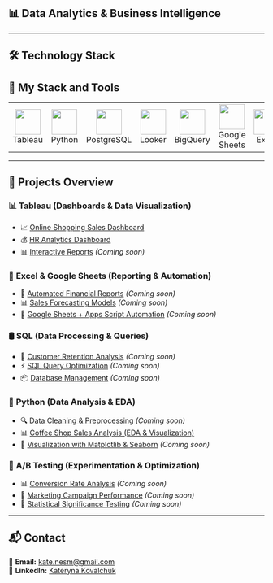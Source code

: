 ## 📊 Data Analytics & Business Intelligence  

------------------------------------------------
## 🛠 Technology Stack  

## 🚀 My Stack and Tools  

<table>
  <tr>
    <td align="center"><img src="https://cdn.jsdelivr.net/gh/devicons/devicon/icons/tableau/tableau-original.svg" width="50"/><br>Tableau</td>
    <td align="center"><img src="https://cdn.jsdelivr.net/gh/devicons/devicon/icons/python/python-original.svg" width="50"/><br>Python</td>
    <td align="center"><img src="https://cdn.jsdelivr.net/gh/devicons/devicon/icons/postgresql/postgresql-original.svg" width="50"/><br>PostgreSQL</td>
    <td align="center"><img src="https://upload.wikimedia.org/wikipedia/commons/0/0c/Looker-icon.png" width="50"/><br>Looker</td>
    <td align="center"><img src="https://upload.wikimedia.org/wikipedia/commons/5/5b/Google_BigQuery_Logo.png" width="50"/><br>BigQuery</td>
    <td align="center"><img src="https://cdn.jsdelivr.net/gh/devicons/devicon/icons/google/google-original.svg" width="50"/><br>Google Sheets</td>
    <td align="center"><img src="https://cdn.jsdelivr.net/gh/devicons/devicon/icons/microsoft/microsoft-original.svg" width="50"/><br>Excel</td>
    <td align="center"><img src="https://cdn.jsdelivr.net/gh/devicons/devicon/icons/git/git-original.svg" width="50"/><br>Git</td>
    <td align="center"><img src="https://cdn.jsdelivr.net/gh/devicons/devicon/icons/jupyter/jupyter-original.svg" width="50"/><br>Jupyter</td>
    <td align="center"><img src="https://cdn.jsdelivr.net/gh/devicons/devicon/icons/vscode/vscode-original.svg" width="50"/><br>VSCode</td>
  </tr>
</table>


------------------------------------------------

## 🔎 Projects Overview  

### 📊 **Tableau (Dashboards & Data Visualization)**  
- 📈 [Online Shopping Sales Dashboard](https://public.tableau.com/views/OnlineShopping_17383518536430/SalesDashboard?:language=en-US&:sid=&:redirect=auth&:display_count=n&:origin=viz_share_link)  
- 💰 [HR Analytics Dashboard](https://public.tableau.com/views/HRDashboard_17402279884770/Dashboard1?:language=en-US&:sid=&:redirect=auth&:display_count=n&:origin=viz_share_link)  
- 📊 [Interactive Reports](#) _(Coming soon)_  

### 📑 **Excel & Google Sheets (Reporting & Automation)**  
- 🏦 [Automated Financial Reports](#) _(Coming soon)_  
- 📊 [Sales Forecasting Models](#) _(Coming soon)_  
- 🔄 [Google Sheets + Apps Script Automation](#) _(Coming soon)_  

### 🛢 **SQL (Data Processing & Queries)**  
- 🎯 [Customer Retention Analysis](#) _(Coming soon)_  
- ⚡ [SQL Query Optimization](#) _(Coming soon)_  
- 📦 [Database Management](#) _(Coming soon)_  

### 🐍 **Python (Data Analysis & EDA)**  
- 🔍 [Data Cleaning & Preprocessing](#) _(Coming soon)_  
- 📊 [Coffee Shop Sales Analysis (EDA & Visualization)](https://github.com/Kateryna-Kovalchuk/Coffee-Shop-Sales-Analysis)  
- 🎨 [Visualization with Matplotlib & Seaborn](#) _(Coming soon)_  

### 🎯 **A/B Testing (Experimentation & Optimization)**  
- 📊 [Conversion Rate Analysis](#) _(Coming soon)_  
- 📢 [Marketing Campaign Performance](#) _(Coming soon)_  
- 🧪 [Statistical Significance Testing](#) _(Coming soon)_ 

------------------------------------------------

## 📬 Contact  
📧 **Email:** [kate.nesm@gmail.com](mailto:kate.nesm@gmail.com)  
💼 **LinkedIn:** [Kateryna Kovalchuk](https://www.linkedin.com/in/kateryna-kovalchuk-078238a5/)  
